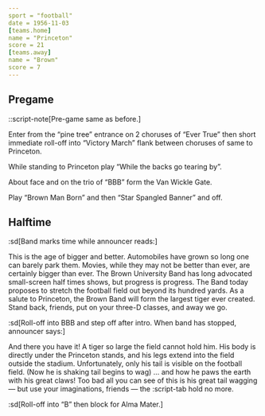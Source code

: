 ```yaml
---
sport = "football"
date = 1956-11-03
[teams.home]
name = "Princeton"
score = 21
[teams.away]
name = "Brown"
score = 7
---
```


## Pregame

::script-note[Pre-game same as before.]

Enter from the “pine tree” entrance on 2 choruses of “Ever True” then short immediate roll-off into “Victory March” flank between choruses of same to Princeton.

While standing to Princeton play “While the backs go tearing by”.

About face and on the trio of “BBB” form the Van Wickle Gate.

Play “Brown Man Born” and then “Star Spangled Banner” and off.

## Halftime

:sd[Band marks time while announcer reads:]

This is the age of bigger and better. Automobiles have grown so long one can barely park them. Movies, while they may not be better than ever, are certainly bigger than ever. The Brown University Band has long advocated small-screen half times shows, but progress is progress. The Band today proposes to stretch the football field out beyond its hundred yards. As a salute to Princeton, the Brown Band will form the largest tiger ever created. Stand back, friends, put on your three-D classes, and away we go.

:sd[Roll-off into BBB and step off after intro. When band has stopped, announcer says:]

And there you have it! A tiger so large the field cannot hold him. His body is directly under the Princeton stands, and his legs extend into the field outside the stadium. Unfortunately, only his tail is visible on the football field. (Now he is shaking tail begins to wag) … and how he paws the earth with his great claws! Too bad all you can see of this is his great tail wagging — but use your imaginations, friends — the :script-tab hold no more.

:sd[Roll-off into “B” then block for Alma Mater.]
